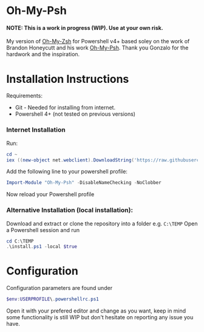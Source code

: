 # Oh-My-Psh

#### NOTE: This is a work in progress (WIP). Use at your own risk.

My version of [Oh-My-Zsh](ohmyz.sh) for Powershell v4+ based soley on the work of Brandon Honeycutt and his work
[Oh-My-Psh](https://github.com/brandonhon/oh-my-psh). Thank you Gonzalo for the hardwork and the inspiration.

# Installation Instructions

Requirements:
* Git - Needed for installing from internet.
* Powershell 4+ (not tested on previous versions)


### Internet Installation
Run:

```powershell
cd ~
iex ((new-object net.webclient).DownloadString('https://raw.githubusercontent.com/brandonhon/oh-my-psh/master/install.ps1'))
```

Add the following line to your powershell profile:
```powershell
Import-Module "Oh-My-Psh" -DisableNameChecking -NoClobber
```
Now reload your Powershell profile

### Alternative Installation (local installation):
Download and extract or clone the repository into a folder e.g. ```C:\TEMP```
Open a Powershell session and run
```powershell
cd C:\TEMP
.\install.ps1 -local $true
```

# Configuration

Configuration parameters are found under
```powershell
$env:USERPROFILE\.powershellrc.ps1
```
Open it with your prefered editor and change as you want, keep in mind some functionality is still WIP but don't hesitate on reporting any issue you have.
